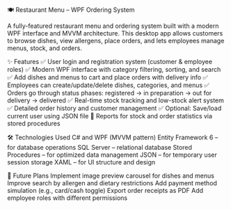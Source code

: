 🍽️ Restaurant Menu – WPF Ordering System

A fully-featured restaurant menu and ordering system built with a modern WPF interface and MVVM architecture. This desktop app allows customers to browse dishes, view allergens, place orders, and lets employees manage menus, stock, and orders.

✨ Features
✅ User login and registration system (customer & employee roles)
✅ Modern WPF interface with category filtering, sorting, and search
✅ Add dishes and menus to cart and place orders with delivery info
✅ Employees can create/update/delete dishes, categories, and menus
✅ Orders go through status phases: registered → in preparation → out for delivery → delivered
✅ Real-time stock tracking and low-stock alert system
✅ Detailed order history and customer management
✅ Optional: Save/load current user using JSON file
🧾 Reports for stock and order statistics via stored procedures

🛠️ Technologies Used
C# and WPF (MVVM pattern)
Entity Framework 6 – for database operations
SQL Server – relational database
Stored Procedures – for optimized data management
JSON – for temporary user session storage
XAML – for UI structure and design

🎯 Future Plans
Implement image preview carousel for dishes and menus
Improve search by allergen and dietary restrictions
Add payment method simulation (e.g., card/cash toggle)
Export order receipts as PDF
Add employee roles with different permissions
